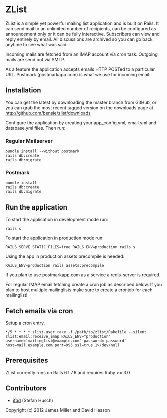 # ZList

ZList is a simple yet powerful mailing list application and is built on Rails. It can
send mail to an unlimited number of recipients, can be configured as announcement only
or it can be fully interactive.  Subscribers can view and reply entirely by email. All
discussions are archived so you can go back anytime to see what was said.

Incoming mails are fetched from an IMAP account via cron task. Outgoing mails are send
out via SMTP.

As a feature the application accepts emails HTTP POSTed to a particular URL. Postmark
(postmarkapp.com) is what we use for incoming email.

## Installation

You can get the latest by downloading the master branch from GitHub, or you can grab the
most recent tagged version on the downloads page at http://github.com/bensie/zlist/downloads

Configure the application by creating your app_config.yml, email.yml and database.yml files.
Then run:

### Regular Mailserver

```
bundle install --without postmark
rails db:create
rails db:migrate
```

### Postmark

```
bundle install
rails db:create
rails db:migrate
```

## Run the application

To start the application in development mode run:

```
rails s
```

To start the application in production mode run:

```
RAILS_SERVE_STATIC_FILES=true RAILS_ENV=production rails s
```

Using the app in production assets precompile is needed:

```
RAILS_ENV=production rails assets:precompile
```

If you plan to use postmarkapp.com as a service a redis-server is required.

For regular IMAP email fetching create a cron job as described below. If you plan to host
multiple mailinglists make sure to create a cronjob for each mailinglist!

## Fetch emails via cron

Setup a cron entry.

```
*/5 * * * * zlist-user rake -f /path/to/zlist/Rakefile --silent zlist:email:receive_imap RAILS_ENV="production" username='mailinglist@example.com' password='password' host=mail.example.com port=993 ssl=true 1>/dev/null
```

## Prerequisites

ZList currently runs on Rails 6.1.7.6 and requires Ruby >= 3.0

## Contributors

+ [jfqd](https://github.com/jfqd) (Stefan Husch)

Copyright (c) 2012 James Miller and David Hasson
